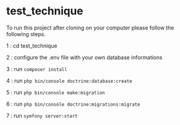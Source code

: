 # test_technique
To run this project after cloning on your computer please follow the following steps.

1 : cd test_technique

2 : configure the .env file with your own database informations

3 : run `composer install`

4 : run `php bin/console doctrine:database:create`

5 : run `php bin/console make:migration`

6 : run `php bin/console doctrine:migrations:migrate`

7 : run `symfony server:start`
